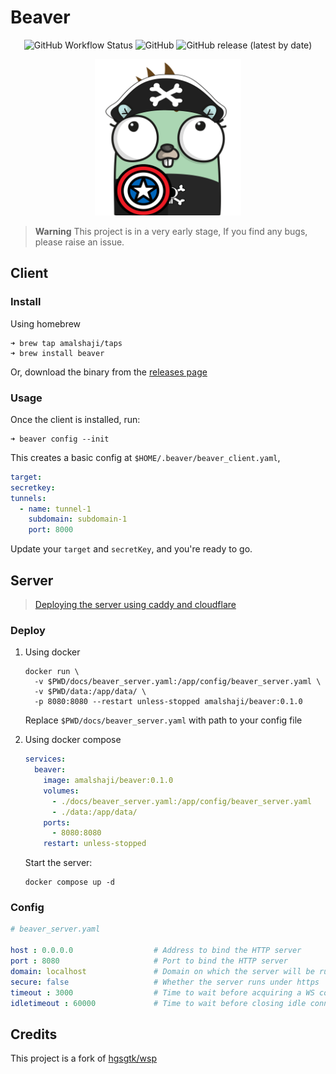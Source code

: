 # Beaver



<p align="center">
    <img alt="GitHub Workflow Status" src="https://img.shields.io/github/actions/workflow/status/amalshaji/beaver/unit-tests.yml">
    <img alt="GitHub" src="https://img.shields.io/github/license/amalshaji/beaver">
    <img alt="GitHub release (latest by date)" src="https://img.shields.io/github/v/release/amalshaji/beaver">
</p>

<p align="center">
    <img src="docs/beaver.png" height="250px">
</p>

> **Warning**
> This project is in a very early stage, If you find any bugs, please raise an issue.

## Client

### Install

Using homebrew

```shell
➜ brew tap amalshaji/taps
➜ brew install beaver
```

Or, download the binary from the [releases page](https://github.com/amalshaji/beaver/releases)

### Usage

Once the client is installed, run:

```shell
➜ beaver config --init
```

This creates a basic config at `$HOME/.beaver/beaver_client.yaml`,

```yaml
target: 
secretkey: 
tunnels:
  - name: tunnel-1
    subdomain: subdomain-1
    port: 8000
```

Update your `target` and `secretKey`, and you're ready to go.

## Server

> [Deploying the server using caddy and cloudflare](https://github.com/amalshaji/beaver/wiki/Deploying-the-server-using-caddy)

### Deploy

1. Using docker

    ```shell
    docker run \
      -v $PWD/docs/beaver_server.yaml:/app/config/beaver_server.yaml \
      -v $PWD/data:/app/data/ \
      -p 8080:8080 --restart unless-stopped amalshaji/beaver:0.1.0
    ```

    Replace `$PWD/docs/beaver_server.yaml` with path to your config file

1. Using docker compose

    ```yaml
    services:
      beaver:
        image: amalshaji/beaver:0.1.0
        volumes:
          - ./docs/beaver_server.yaml:/app/config/beaver_server.yaml
          - ./data:/app/data/
        ports:
          - 8080:8080
        restart: unless-stopped
    ```

    Start the server:

    ```shell
    docker compose up -d
    ```

### Config

```yaml
# beaver_server.yaml

host : 0.0.0.0                  # Address to bind the HTTP server
port : 8080                     # Port to bind the HTTP server
domain: localhost               # Domain on which the server will be running (eg: tunnel.example.com)            
secure: false                   # Whether the server runs under https
timeout : 3000                  # Time to wait before acquiring a WS connection to forward the request (milliseconds)
idletimeout : 60000             # Time to wait before closing idle connection when there is enough idle connections (milliseconds)
```

## Credits

This project is a fork of [hgsgtk/wsp](https://github.com/hgsgtk/wsp)
